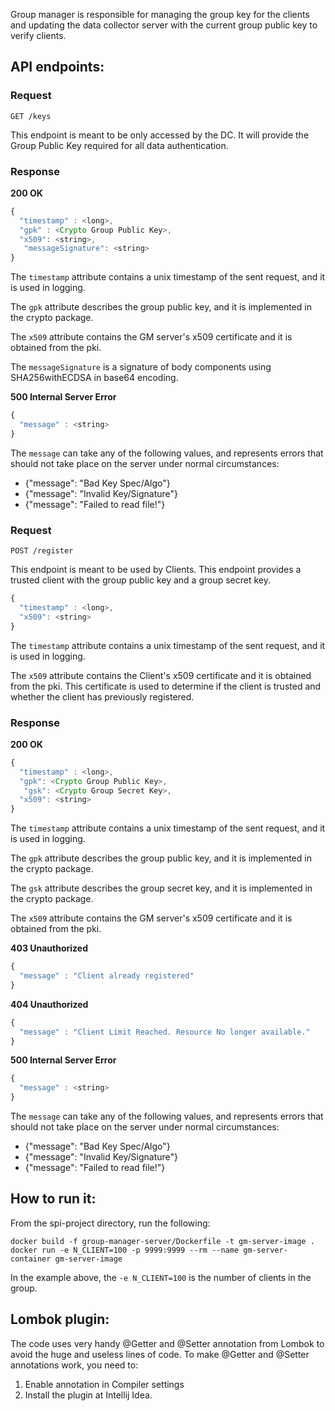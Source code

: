 Group manager is responsible for managing the group key for the clients and updating the data collector server with the current group public key to verify clients. 

## API endpoints:

### Request
 
```https
GET /keys
```
This endpoint is meant to be only accessed by the DC. It will provide the Group Public Key required for all
data authentication.

### Response

__200 OK__
```javascript
{
  "timestamp" : <long>,
  "gpk" : <Crypto Group Public Key>,
  "x509": <string>,
   "messageSignature": <string>
}
```

The `timestamp` attribute contains a unix timestamp of the sent request, and it is used in logging.

The `gpk` attribute describes the group public key, and it is implemented in the crypto package.

The `x509` attribute contains the GM server's x509 certificate and it is obtained from the pki.

The `messageSignature` is a signature of body components using SHA256withECDSA in base64 encoding.


__500 Internal Server Error__
```javascript
{
  "message" : <string>
}
```

The `message` can take any of the following values, and represents errors that should not take place on the server
under normal circumstances:
- {"message": "Bad Key Spec/Algo"}
- {"message": "Invalid Key/Signature"}
- {"message": "Failed to read file!"}

### Request

```https
POST /register
```

This endpoint is meant to be used by Clients. This endpoint provides a trusted client with the group public key and a
group secret key.

```javascript
{
  "timestamp" : <long>,
  "x509": <string>
}
```
The `timestamp` attribute contains a unix timestamp of the sent request, and it is used in logging.

The `x509` attribute contains the Client's x509 certificate and it is obtained from the pki. This certificate is used to
determine if the client is trusted and whether the client has previously registered.

### Response

__200 OK__
```javascript
{
  "timestamp" : <long>,
  "gpk": <Crypto Group Public Key>,
   "gsk": <Crypto Group Secret Key>,
  "x509": <string>
}
```

The `timestamp` attribute contains a unix timestamp of the sent request, and it is used in logging.

The `gpk` attribute describes the group public key, and it is implemented in the crypto package.

The `gsk` attribute describes the group secret key, and it is implemented in the crypto package.

The `x509` attribute contains the GM server's x509 certificate and it is obtained from the pki.

__403 Unauthorized__
```javascript
{
  "message" : "Client already registered"
}
```

__404 Unauthorized__
```javascript
{
  "message" : "Client Limit Reached. Resource No longer available."
}
```

__500 Internal Server Error__
```javascript
{
  "message" : <string>
}
```

The `message` can take any of the following values, and represents errors that should not take place on the server
under normal circumstances:
- {"message": "Bad Key Spec/Algo"}
- {"message": "Invalid Key/Signature"}
- {"message": "Failed to read file!"}


## How to run it:
From the spi-project directory, run the following:
```
docker build -f group-manager-server/Dockerfile -t gm-server-image .
docker run -e N_CLIENT=100 -p 9999:9999 --rm --name gm-server-container gm-server-image
```

In the example above, the `-e N_CLIENT=100` is the number of clients in the group.

## Lombok plugin:
The code uses very handy @Getter and @Setter annotation from Lombok to avoid the huge and useless lines of code. To make @Getter and @Setter annotations work, you need to:
1. Enable annotation in Compiler settings
2. Install the plugin at Intellij Idea.